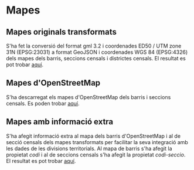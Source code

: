 # Mapes

## Mapes originals transformats
S'ha fet la conversió del format gml 3.2 i coordenades ED50 / UTM zone 31N (EPSG:23031) a format GeoJSON i coordenades WGS 84 (EPSG:4326) dels mapes dels barris, seccions censals i districtes censals. El resultat es pot trobar [aquí](ajuntament_transformat/).

## Mapes d'OpenStreetMap
S'ha descarregat els mapes d'OpenStreetMap dels barris i seccions censals. Es poden trobar [aquí](openstreetmap/).

## Mapes amb informació extra
S'ha afegit informació extra al mapa dels barris d'OpenStreetMap i al de secció censals dels mapes transformats per facilitar la seva integració amb les dades de les divisions territorials. Al mapa de barris s'ha afegit la propietat *codi* i al de seccions censals s'ha afegit la propietat *codi-seccio*. El resultat es pot trobar [aquí](informacio_extra/).